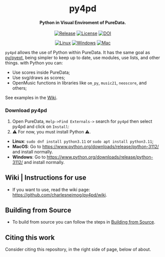 <p align="center">
  <h1 align="center">py4pd</h1>
  <h4 align="center">Python in Visual Enviroment of PureData.</h4>
</p>
<p align="center">
    <a href="https://github.com/charlesneimog/py4pd/releases/latest"><img src="https://img.shields.io/github/release/charlesneimog/py4pd.svg?include_prereleases" alt="Release"></a>
    <a href="https://github.com/plugdata-team/plugdata/blob/main/LICENSE"><img src="https://img.shields.io/badge/license-GPL--v3-blue.svg" alt="License"></a>
    <a href="https://zenodo.org/record/7677265"><img src="https://zenodo.org/badge/doi/10.5281/zenodo.7677265.svg" alt="DOI"></a>
</p>
    
<p align="center">
  <a href="https://github.com/plugdata-team/plugdata/blob/main/LICENSE"><img src="https://github.com/charlesneimog/py4pd/actions/workflows/linux.yml/badge.svg" alt="Linux"></a>
  <a href="https://github.com/plugdata-team/plugdata/blob/main/LICENSE"><img src="https://github.com/charlesneimog/py4pd/actions/workflows/windows.yml/badge.svg" alt="Windows"></a>
  <a href="https://github.com/plugdata-team/plugdata/blob/main/LICENSE"><img src="https://github.com/charlesneimog/py4pd/actions/workflows/mac.yml/badge.svg" alt="Mac"></a>
</p>

`py4pd` allows the use of Python within PureData. It has the same goal as [py/pyext](https://github.com/grrrr/py), being simpler to keep up to date, use modules, use lists, and other things.  with Python you can:
* Use scores inside PureData;
* Use svg/draws as scores;
* OpenMusic functions in libraries like `om_py`, `music21`, `neoscore`, and others;

See examples in the [Wiki](https://github.com/charlesneimog/py4pd/wiki/Music-Examples).

### Download py4pd
1. Open PureData, `Help->Find Externals->` search for `py4pd` then select py4pd and click on `Install`: 
2. ⚠️ For now, you must install Python ⚠️.

* **Linux**: `sudo dnf install python3.11` or `sudo apt install python3.11`;
* **MacOS**: Go to https://www.python.org/downloads/release/python-3112/ and install normally.
* **Windows**: Go to https://www.python.org/downloads/release/python-3112/ and install normally.

## Wiki | Instructions for use

* If you want to use, read the wiki page: https://github.com/charlesneimog/py4pd/wiki.

## Building from Source

* To build from source you can follow the steps in [Building from Source](https://github.com/charlesneimog/py4pd/blob/master/resources/BUILD.md).

## Citing this work

Consider citing this repository, in the right side of page, below of about.


